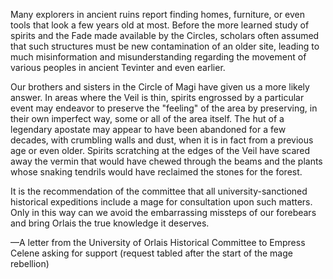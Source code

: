 Many explorers in ancient ruins report finding homes, furniture, or even tools that look a few years old at most. Before the more learned study of spirits and the Fade made available by the Circles, scholars often assumed that such structures must be new contamination of an older site, leading to much misinformation and misunderstanding regarding the movement of various peoples in ancient Tevinter and even earlier.

Our brothers and sisters in the Circle of Magi have given us a more likely answer. In areas where the Veil is thin, spirits engrossed by a particular event may endeavor to preserve the "feeling" of the area by preserving, in their own imperfect way, some or all of the area itself. The hut of a legendary apostate may appear to have been abandoned for a few decades, with crumbling walls and dust, when it is in fact from a previous age or even older. Spirits scratching at the edges of the Veil have scared away the vermin that would have chewed through the beams and the plants whose snaking tendrils would have reclaimed the stones for the forest.

It is the recommendation of the committee that all university-sanctioned historical expeditions include a mage for consultation upon such matters. Only in this way can we avoid the embarrassing missteps of our forebears and bring Orlais the true knowledge it deserves.

—A letter from the University of Orlais Historical Committee to Empress Celene asking for support (request tabled after the start of the mage rebellion)

